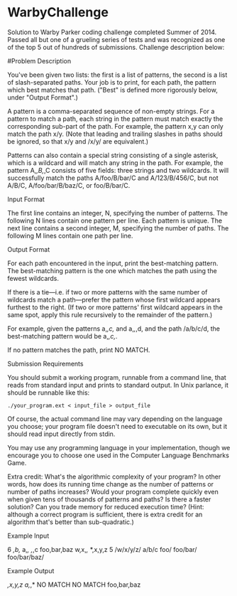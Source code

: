 # WarbyChallenge
Solution to Warby Parker coding challenge completed Summer of 2014. Passed all but one of a grueling series of tests and was recognized as one of the top 5 out of hundreds of submissions. Challenge description below:


#Problem Description

You've been given two lists: the first is a list of patterns, the second is a list of slash-separated paths. Your job is to print, for each path, the pattern which best matches that path. ("Best" is defined more rigorously below, under "Output Format".)

A pattern is a comma-separated sequence of non-empty strings. For a pattern to match a path, each string in the pattern must match exactly the corresponding sub-part of the path. For example, the pattern x,y can only match the path x/y. (Note that leading and trailing slashes in paths should be ignored, so that x/y and /x/y/ are equivalent.)

Patterns can also contain a special string consisting of a single asterisk, which is a wildcard and will match any string in the path. For example, the pattern A,*,B,*,C consists of five fields: three strings and two wildcards. It will successfully match the paths A/foo/B/bar/C and A/123/B/456/C, but not A/B/C, A/foo/bar/B/baz/C, or foo/B/bar/C.

Input Format

The first line contains an integer, N, specifying the number of patterns. The following N lines contain one pattern per line. Each pattern is unique. The next line contains a second integer, M, specifying the number of paths. The following M lines contain one path per line.

Output Format

For each path encountered in the input, print the best-matching pattern. The best-matching pattern is the one which matches the path using the fewest wildcards.

If there is a tie—i.e. if two or more patterns with the same number of wildcards match a path—prefer the pattern whose first wildcard appears furthest to the right. (If two or more patterns' first wildcard appears in the same spot, apply this rule recursively to the remainder of the pattern.)

For example, given the patterns a,*,c,* and a,*,*,d, and the path /a/b/c/d, the best-matching pattern would be a,*,c,*.

If no pattern matches the path, print NO MATCH.

Submission Requirements

You should submit a working program, runnable from a command line, that reads from standard input and prints to standard output. In Unix parlance, it should be runnable like this:

    ./your_program.ext < input_file > output_file

Of course, the actual command line may vary depending on the language you choose; your program file doesn't need to executable on its own, but it should read input directly from stdin.

You may use any programming language in your implementation, though we encourage you to choose one used in the Computer Language Benchmarks Game.

Extra credit: What's the algorithmic complexity of your program? In other words, how does its running time change as the number of patterns or number of paths increases? Would your program complete quickly even when given tens of thousands of patterns and paths? Is there a faster solution? Can you trade memory for reduced execution time? (Hint: although a correct program is sufficient, there is extra credit for an algorithm that's better than sub-quadratic.)

Example Input

6
*,b,*
a,*,*
*,*,c
foo,bar,baz
w,x,*,*
*,x,y,z
5
/w/x/y/z/
a/b/c
foo/
foo/bar/
foo/bar/baz/

Example Output

*,x,y,z
a,*,*
NO MATCH
NO MATCH
foo,bar,baz
